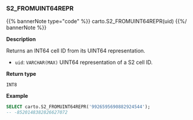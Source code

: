 ### S2_FROMUINT64REPR

{{% bannerNote type="code" %}}
carto.S2_FROMUINT64REPR(uid)
{{%/ bannerNote %}}

**Description**

Returns an INT64 cell ID from its UINT64 representation.

* `uid`: `VARCHAR(MAX)` UINT64 representation of a S2 cell ID.

**Return type**

`INT8`

**Example**

```sql
SELECT carto.S2_FROMUINT64REPR('9926595690882924544');
-- -8520148382826627072
```